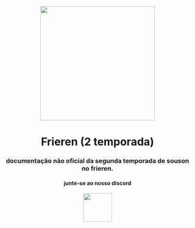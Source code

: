 <p align="center">
  <img src="https://i.postimg.cc/Jhw3mN4b/frieeeren.jpg" width="300"/>
</p>

<h1 align="center">
  Frieren (2 temporada)
</h1>

<h3 align="center">
  documentação não oficial da segunda temporada de souson no frieren.
</h3>

<h4 align="center">
  junte-se ao nosso discord
</h4>

<p align="center">
 <a href="https://discord.gg/UNuYBvZREC"><img src="https://i.postimg.cc/VLJL8d6D/discord-logo-icon-set-plataforma-de-comunicacao-simbolos-de-marca-vetor-628407-1816-1-removebg-pre.png" width="75"/>
</p>
